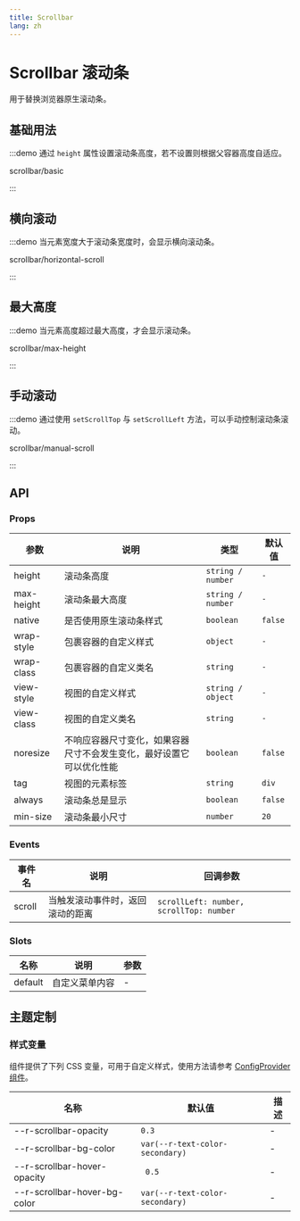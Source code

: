 ```yaml
---
title: Scrollbar
lang: zh
---
```


# Scrollbar 滚动条

用于替换浏览器原生滚动条。

## 基础用法

:::demo 通过 `height` 属性设置滚动条高度，若不设置则根据父容器高度自适应。

scrollbar/basic

:::

## 横向滚动

:::demo 当元素宽度大于滚动条宽度时，会显示横向滚动条。

scrollbar/horizontal-scroll

:::

## 最大高度

:::demo 当元素高度超过最大高度，才会显示滚动条。

scrollbar/max-height

:::

## 手动滚动

:::demo 通过使用 `setScrollTop` 与 `setScrollLeft` 方法，可以手动控制滚动条滚动。

scrollbar/manual-scroll

:::

## API

### Props

| 参数 | 说明 | 类型 | 默认值 |
| --- | --- | --- | --- |
| height | 滚动条高度 | `string / number` | `-` |
| max-height | 滚动条最大高度 | `string / number` | `-` |
| native | 是否使用原生滚动条样式 | `boolean` | `false` |
| wrap-style | 包裹容器的自定义样式 | `object` | `-` |
| wrap-class | 包裹容器的自定义类名 | `string` | `-` |
| view-style | 视图的自定义样式 | `string / object` | `-` |
| view-class | 视图的自定义类名 | `string` | `-` |
| noresize | 不响应容器尺寸变化，如果容器尺寸不会发生变化，最好设置它可以优化性能 | `boolean` | `false` |
| tag | 视图的元素标签 | `string` | `div` |
| always | 滚动条总是显示 | `boolean` | `false` |
| min-size | 滚动条最小尺寸 | `number` | `20` |

### Events

| 事件名 | 说明 | 回调参数 |
| --- | --- | --- |
| scroll | 当触发滚动事件时，返回滚动的距离 | `scrollLeft: number, scrollTop: number` |

### Slots

| 名称    | 说明           | 参数 |
| ------- | -------------- | ---- |
| default | 自定义菜单内容 | -    |

## 主题定制

### 样式变量

组件提供了下列 CSS 变量，可用于自定义样式，使用方法请参考 [ConfigProvider 组件](/zh/component/config-provider.html)。

| 名称                         | 默认值                          | 描述 |
| ---------------------------- | ------------------------------- | ---- |
| --r-scrollbar-opacity        | `0.3`                           | -    |
| --r-scrollbar-bg-color       | `var(--r-text-color-secondary)` | -    |
| --r-scrollbar-hover-opacity  | ` 0.5`                          | -    |
| --r-scrollbar-hover-bg-color | `var(--r-text-color-secondary)` | -    |
